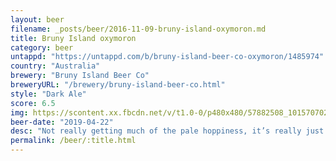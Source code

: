 ```yaml
---
layout: beer
filename: _posts/beer/2016-11-09-bruny-island-oxymoron.md
title: Bruny Island oxymoron
category: beer
untappd: "https://untappd.com/b/bruny-island-beer-co-oxymoron/1485974"
country: "Australia"
brewery: "Bruny Island Beer Co"
breweryURL: "/brewery/bruny-island-beer-co.html"
style: "Dark Ale"
score: 6.5
img: https://scontent.xx.fbcdn.net/v/t1.0-0/p480x480/57882508_10157070264088745_1326471087109701632_o.jpg?_nc_cat=102&_nc_ohc=wJYiVYI-VaoAQnC8KW8BmDgBknoQMX0wrDiSqVoUzKtJXbX03VnDlRC4g&_nc_ht=scontent.xx&oh=d7995240a00b6f1479943d20bc885229&oe=5E4FA3F8
beer-date: "2019-04-22"
desc: "Not really getting much of the pale hoppiness, it’s really just a dark beer. As such it’s ok, but nothing exciting"
permalink: /beer/:title.html
---
```

